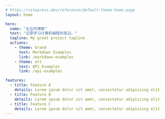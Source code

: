 ```yaml
---
# https://vitepress.dev/reference/default-theme-home-page
layout: home

hero:
  name: "左丘的博客"
  text: "记录学习计算机编程的笔记。"
  tagline: My great project tagline
  actions:
    - theme: brand
      text: Markdown Examples
      link: /markdown-examples
    - theme: alt
      text: API Examples
      link: /api-examples

features:
  - title: Feature A
    details: Lorem ipsum dolor sit amet, consectetur adipiscing elit
  - title: Feature B
    details: Lorem ipsum dolor sit amet, consectetur adipiscing elit
  - title: Feature C
    details: Lorem ipsum dolor sit amet, consectetur adipiscing elit
---
```


